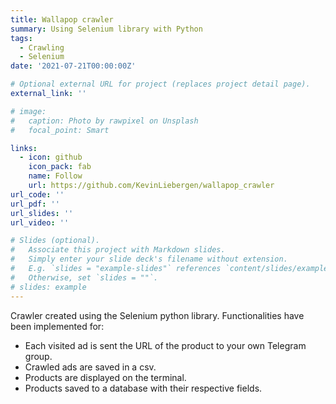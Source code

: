 ```yaml
---
title: Wallapop crawler
summary: Using Selenium library with Python
tags:
  - Crawling
  - Selenium
date: '2021-07-21T00:00:00Z'

# Optional external URL for project (replaces project detail page).
external_link: ''

# image:
#   caption: Photo by rawpixel on Unsplash
#   focal_point: Smart

links:
  - icon: github
    icon_pack: fab
    name: Follow
    url: https://github.com/KevinLiebergen/wallapop_crawler
url_code: ''
url_pdf: ''
url_slides: ''
url_video: ''

# Slides (optional).
#   Associate this project with Markdown slides.
#   Simply enter your slide deck's filename without extension.
#   E.g. `slides = "example-slides"` references `content/slides/example-slides.md`.
#   Otherwise, set `slides = ""`.
# slides: example
---
```


Crawler created using the Selenium python library. Functionalities have been implemented for:

* Each visited ad is sent the URL of the product to your own Telegram group.
* Crawled ads are saved in a csv.
* Products are displayed on the terminal.
* Products saved to a database with their respective fields.

